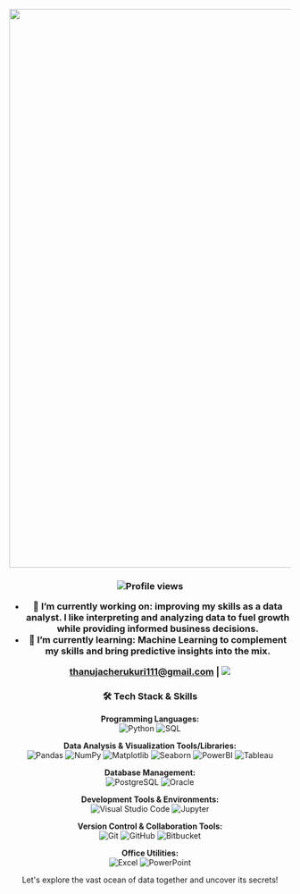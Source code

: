 <p align="center">
  <img src="https://imgur.com/GvTarMz.png" width=1000 style="display: block; margin: 0 auto"/>
</p>
<h3 align="center">
<!-- <h4 align="center">Exploring the World Through Data</h4> -->

<div align="center">
  <img src="https://komarev.com/ghpvc/?username=Cherukuri-Thanu" alt="Profile views">
</div>

- 🔭 **I’m currently working on:** improving my skills as a data analyst. I like interpreting and analyzing data to fuel growth while providing informed business decisions.
- 🌱 **I’m currently learning:** Machine Learning to complement my skills and bring predictive insights into the mix.
<div align="center">
  <a href="mailto:thanujacherukuri111@gmail.com">thanujacherukuri111@gmail.com</a> | <a href="https://www.linkedin.com/in/thanuja-c-482801186/"><img src="https://img.shields.io/badge/LinkedIn-Thanuja%20Cherukuri-blue?style=flat&logo=linkedin"></a>
</div>

### <div align="center">🛠 Tech Stack & Skills</div>
<!-- #### <div align="center">Fundamental Tools & Languages (Essential across all roles):</div> -->

<div align="center">

**Programming Languages:**  
![Python](https://img.shields.io/badge/-Python-3776AB?style=flat-square&logo=Python&logoColor=white)
![SQL](https://img.shields.io/badge/-SQL-4479A1?style=flat-square&logo=MySQL&logoColor=white)  
</div>

<!-- #### <div align="center">Data Analysis & Visualization (Key for Data Analysts and BI Analysts, useful for Data Scientists):</div> -->

<div align="center">

**Data Analysis & Visualization Tools/Libraries:**  
![Pandas](https://img.shields.io/badge/-Pandas-150458?style=flat-square&logo=pandas&logoColor=white)
![NumPy](https://img.shields.io/badge/-NumPy-013243?style=flat-square&logo=numpy&logoColor=white)
![Matplotlib](https://img.shields.io/badge/-Matplotlib-FFA07A?style=flat-square&logoColor=white)
![Seaborn](https://img.shields.io/badge/-Seaborn-77ACF1?style=flat-square&logoColor=white)
![PowerBI](https://img.shields.io/badge/-Power%20BI-F2C811?style=flat-square&logo=Power-BI&logoColor=black)
![Tableau](https://img.shields.io/badge/-Tableau-E97627?style=flat-square&logo=Tableau&logoColor=white)  
</div>

<!-- #### <div align="center">Database Management (Important for Data Analysts and essential for Data Scientists for data warehousing):</div> -->

<div align="center">

**Database Management:**  
![PostgreSQL](https://img.shields.io/badge/-PostgreSQL-336791?style=flat-square&logo=postgresql&logoColor=white)
![Oracle](https://img.shields.io/badge/-Oracle-F80000?style=flat-square&logo=Oracle&logoColor=white)  
</div>

<!-- #### <div align="center">Machine Learning & Advanced Data Science (Crucial for Data Scientists and ML Engineers):</div> -->

<!--<div align="center">

**Machine Learning Libraries & Frameworks:**   
![Scikit-Learn](https://img.shields.io/badge/-Scikit%20Learn-F7931E?style=flat-square&logo=scikit-learn&logoColor=white)
![TensorFlow](https://img.shields.io/badge/-TensorFlow-FF6F00?style=flat-square&logo=TensorFlow&logoColor=white)  
</div> -->

<!--<div align="center">

**Cloud Services:**
![Azure](https://img.shields.io/badge/-Microsoft%20Azure-0089D6?style=flat-square&logo=microsoft-azure&logoColor=white)  
</div> -->

<div align="center">
  
**Development Tools & Environments:**  
![Visual Studio Code](https://img.shields.io/badge/-Visual%20Studio%20Code-007ACC?style=flat-square&logo=visual-studio-code&logoColor=white)
![Jupyter](https://img.shields.io/badge/-Jupyter-F37626?style=flat-square&logo=jupyter&logoColor=white)
</div>

<div align="center">
  
**Version Control & Collaboration Tools:**  
![Git](https://img.shields.io/badge/-Git-F05032?style=flat-square&logo=git&logoColor=white)
![GitHub](https://img.shields.io/badge/-GitHub-181717?style=flat-square&logo=github&logoColor=white)
![Bitbucket](https://img.shields.io/badge/-Bitbucket-0052CC?style=flat-square&logo=bitbucket&logoColor=white)  
</div>

<div align="center">
  
**Office Utilities:**  
![Excel](https://img.shields.io/badge/-Excel-217346?style=flat-square&logo=microsoft-excel&logoColor=white)
![PowerPoint](https://img.shields.io/badge/-PowerPoint-B7472A?style=flat-square&logo=microsoft-powerpoint&logoColor=white)  
</div>

<div align="center">
Let's explore the vast ocean of data together and uncover its secrets!
</div>
